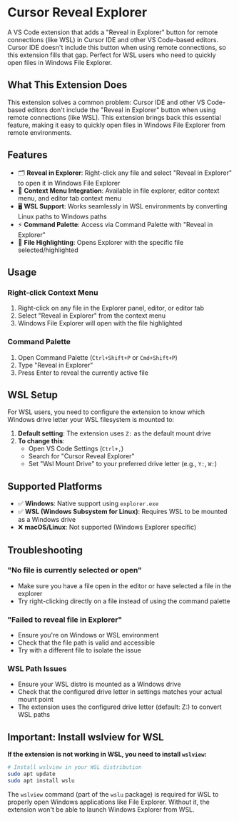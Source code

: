 # Cursor Reveal Explorer

A VS Code extension that adds a "Reveal in Explorer" button for remote connections (like WSL) in Cursor IDE and other VS Code-based editors. Cursor IDE doesn't include this button when using remote connections, so this extension fills that gap. Perfect for WSL users who need to quickly open files in Windows File Explorer.



## What This Extension Does

This extension solves a common problem: Cursor IDE and other VS Code-based editors don't include the "Reveal in Explorer" button when using remote connections (like WSL). This extension brings back this essential feature, making it easy to quickly open files in Windows File Explorer from remote environments.

## Features

- 🗂️ **Reveal in Explorer**: Right-click any file and select "Reveal in Explorer" to open it in Windows File Explorer
- 🎯 **Context Menu Integration**: Available in file explorer, editor context menu, and editor tab context menu
- 🖥️ **WSL Support**: Works seamlessly in WSL environments by converting Linux paths to Windows paths
- ⚡ **Command Palette**: Access via Command Palette with "Reveal in Explorer"
- 📁 **File Highlighting**: Opens Explorer with the specific file selected/highlighted



## Usage

### Right-click Context Menu
1. Right-click on any file in the Explorer panel, editor, or editor tab
2. Select "Reveal in Explorer" from the context menu
3. Windows File Explorer will open with the file highlighted

### Command Palette
1. Open Command Palette (`Ctrl+Shift+P` or `Cmd+Shift+P`)
2. Type "Reveal in Explorer"
3. Press Enter to reveal the currently active file

## WSL Setup

For WSL users, you need to configure the extension to know which Windows drive letter your WSL filesystem is mounted to:

1. **Default setting**: The extension uses `Z:` as the default mount drive
2. **To change this**: 
   - Open VS Code Settings (`Ctrl+,`)
   - Search for "Cursor Reveal Explorer"
   - Set "Wsl Mount Drive" to your preferred drive letter (e.g., `Y:`, `W:`)

## Supported Platforms

- ✅ **Windows**: Native support using `explorer.exe`
- ✅ **WSL (Windows Subsystem for Linux)**: Requires WSL to be mounted as a Windows drive
- ❌ **macOS/Linux**: Not supported (Windows Explorer specific)

## Troubleshooting

### "No file is currently selected or open"
- Make sure you have a file open in the editor or have selected a file in the explorer
- Try right-clicking directly on a file instead of using the command palette

### "Failed to reveal file in Explorer"
- Ensure you're on Windows or WSL environment
- Check that the file path is valid and accessible
- Try with a different file to isolate the issue

### WSL Path Issues
- Ensure your WSL distro is mounted as a Windows drive
- Check that the configured drive letter in settings matches your actual mount point
- The extension uses the configured drive letter (default: Z:) to convert WSL paths

## Important: Install wslview for WSL

**If the extension is not working in WSL, you need to install `wslview`:**

```bash
# Install wslview in your WSL distribution
sudo apt update
sudo apt install wslu
```

The `wslview` command (part of the `wslu` package) is required for WSL to properly open Windows applications like File Explorer. Without it, the extension won't be able to launch Windows Explorer from WSL.


